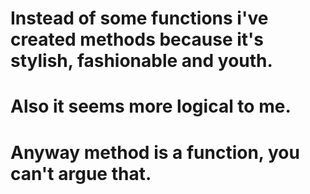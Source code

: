 # Instead of some functions i've created methods because it's stylish, fashionable and youth.
# Also it seems more logical to me.
# Anyway method is a function, you can't argue that.